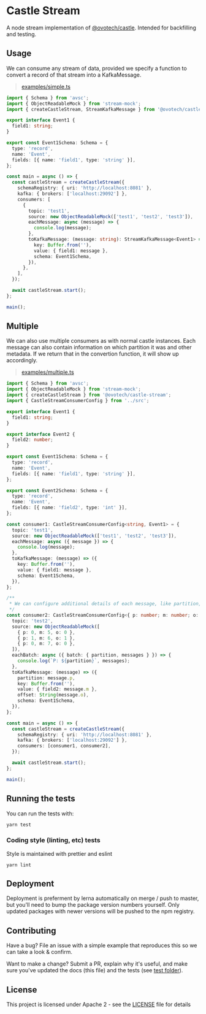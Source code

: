 # Castle Stream

A node stream implementation of [@ovotech/castle](https://github.com/ovotech/castle). Intended for backfilling and testing.

## Usage

We can consume any stream of data, provided we specify a function to convert a record of that stream into a KafkaMessage.

> [examples/simple.ts](examples/simple.ts)

```typescript
import { Schema } from 'avsc';
import { ObjectReadableMock } from 'stream-mock';
import { createCastleStream, StreamKafkaMessage } from '@ovotech/castle-stream';

export interface Event1 {
  field1: string;
}

export const Event1Schema: Schema = {
  type: 'record',
  name: 'Event',
  fields: [{ name: 'field1', type: 'string' }],
};

const main = async () => {
  const castleStream = createCastleStream({
    schemaRegistry: { uri: 'http://localhost:8081' },
    kafka: { brokers: ['localhost:29092'] },
    consumers: [
      {
        topic: 'test1',
        source: new ObjectReadableMock(['test1', 'test2', 'test3']),
        eachMessage: async (message) => {
          console.log(message);
        },
        toKafkaMessage: (message: string): StreamKafkaMessage<Event1> => ({
          key: Buffer.from(''),
          value: { field1: message },
          schema: Event1Schema,
        }),
      },
    ],
  });

  await castleStream.start();
};

main();
```

## Multiple

We can also use multiple consumers as with normal castle instances. Each message can also contain information on which partition it was and other metadata. If we return that in the convertion function, it will show up accordingly.

> [examples/multiple.ts](examples/multiple.ts)

```typescript
import { Schema } from 'avsc';
import { ObjectReadableMock } from 'stream-mock';
import { createCastleStream } from '@ovotech/castle-stream';
import { CastleStreamConsumerConfig } from '../src';

export interface Event1 {
  field1: string;
}

export interface Event2 {
  field2: number;
}

export const Event1Schema: Schema = {
  type: 'record',
  name: 'Event',
  fields: [{ name: 'field1', type: 'string' }],
};

export const Event2Schema: Schema = {
  type: 'record',
  name: 'Event',
  fields: [{ name: 'field2', type: 'int' }],
};

const consumer1: CastleStreamConsumerConfig<string, Event1> = {
  topic: 'test1',
  source: new ObjectReadableMock(['test1', 'test2', 'test3']),
  eachMessage: async ({ message }) => {
    console.log(message);
  },
  toKafkaMessage: (message) => ({
    key: Buffer.from(''),
    value: { field1: message },
    schema: Event1Schema,
  }),
};

/**
 * We can configure additional details of each message, like partition, offset, keys or other metadata and consume it in batches
 */
const consumer2: CastleStreamConsumerConfig<{ p: number; m: number; o: number }, Event2> = {
  topic: 'test2',
  source: new ObjectReadableMock([
    { p: 0, m: 5, o: 0 },
    { p: 1, m: 6, o: 1 },
    { p: 0, m: 7, o: 0 },
  ]),
  eachBatch: async ({ batch: { partition, messages } }) => {
    console.log(`P: ${partition}`, messages);
  },
  toKafkaMessage: (message) => ({
    partition: message.p,
    key: Buffer.from(''),
    value: { field2: message.m },
    offset: String(message.o),
    schema: Event1Schema,
  }),
};

const main = async () => {
  const castleStream = createCastleStream({
    schemaRegistry: { uri: 'http://localhost:8081' },
    kafka: { brokers: ['localhost:29092'] },
    consumers: [consumer1, consumer2],
  });

  await castleStream.start();
};

main();
```

## Running the tests

You can run the tests with:

```bash
yarn test
```

### Coding style (linting, etc) tests

Style is maintained with prettier and eslint

```
yarn lint
```

## Deployment

Deployment is preferment by lerna automatically on merge / push to master, but you'll need to bump the package version numbers yourself. Only updated packages with newer versions will be pushed to the npm registry.

## Contributing

Have a bug? File an issue with a simple example that reproduces this so we can take a look & confirm.

Want to make a change? Submit a PR, explain why it's useful, and make sure you've updated the docs (this file) and the tests (see [test folder](test)).

## License

This project is licensed under Apache 2 - see the [LICENSE](LICENSE) file for details
